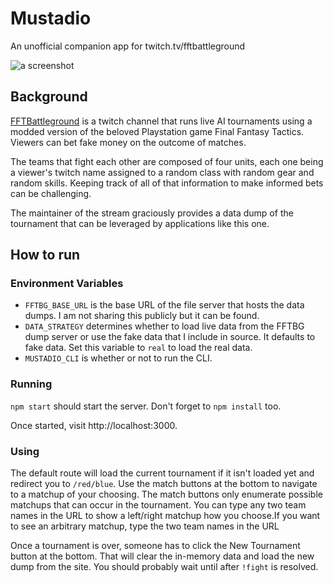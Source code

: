 # Mustadio
An unofficial companion app for twitch.tv/fftbattleground

![a screenshot](https://i.imgur.com/1KW6llH.png)

## Background

[FFTBattleground](https://twitch.tv/fftbattleground) is a twitch channel that runs live AI tournaments using a modded version of the beloved Playstation game Final Fantasy Tactics. Viewers can bet fake money on the outcome of matches.

The teams that fight each other are composed of four units, each one being a viewer's twitch name assigned to a random class with random gear and random skills. Keeping track of all of that information to make informed bets can be challenging.

The maintainer of the stream graciously provides a data dump of the tournament that can be leveraged by applications like this one.

## How to run

### Environment Variables

* `FFTBG_BASE_URL` is the base URL of the file server that hosts the data dumps. I am not sharing this publicly but it can be found.
* `DATA_STRATEGY` determines whether to load live data from the FFTBG dump server or use the fake data that I include in source. It defaults to fake data. Set this variable to `real` to load the real data.
* `MUSTADIO_CLI` is whether or not to run the CLI.

### Running

`npm start` should start the server. Don't forget to `npm install` too.

Once started, visit http://localhost:3000. 

### Using

The default route will load the current tournament if it isn't loaded yet and redirect you to `/red/blue`. Use the match buttons at the bottom to navigate to a matchup of your choosing. The match buttons only enumerate possible matchups that can occur in the tournament. You can type any two team names in the URL to show a left/right matchup how you choose.If you want to see an arbitrary matchup, type the two team names in the URL 

Once a tournament is over, someone has to click the New Tournament button at the bottom. That will clear the in-memory data and load the new dump from the site. You should probably wait until after `!fight` is resolved.